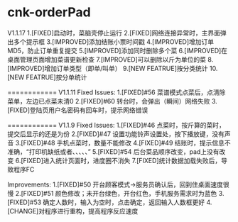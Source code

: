 cnk-orderPad
============
V1.1.17
1.[FIXED]启动时，菜脑壳停止运行
2.[FIXED]网络连接异常时，主界面弹出多个提示框
3.[IMPROVED]添加结账小票时间戳
4.[IMPROVED]增加订单MD5，防止订单重复提交
5.[IMPROVED]添加同时删除多个菜
6.[IMPROVED]在桌面管理页面增加菜谱更新检查
7.[IMPROVED]可以删除以斤为单位的菜
8.[IMPROVED]增加订单类型（即单/叫单）
9.[NEW FEATRUE]按分类统计
10.[NEW FEATRUE]按分单统计

============
V1.1.11
Fixed Issues:
1.[FIXED]#56 菜谱模式点菜后，点清除菜单，左边已点菜未清0
2.[FIXED]#60 转台时，会弹出（瞬间）网络失败
3.[FIXED]登陆页用户名密码有回车时，提示网络错误

============
V1.1.9
Fixed Issues:
 1.[FIXED]#46 点菜时，按斤算的菜时，提交后显示的还是为份
 2.[FIXED]#47 设置功能铃声设置处，按下播放键，没有声音
 3.[FIXED]#48 手机点菜时，数量不能修改
 4.[FIXED]#49 结账时，提示信息不准确，“打印机缺纸或者、、、、、”
 5.[FIXED]#54 后台菜品顺序改变，pad上没有改变
 6.[FIXED]进入统计页面时，进度圈不消失
 7.[FIXED]统计数据加载失败后，导致程序FC

Improvements:
 1.[FIXED]#50 开台顾客模式->服务员确认后，回到住桌面速度很慢
 2.[FIXED]#51 颜色修改；未开台绿色，开台红色，手机服务需求时为蓝色
 3.[FIXED]#53 确定人数时，输入为空时，点击确定，返回输入人数框更好
 4.[CHANGE]对程序进行重构，提高程序反应速度


